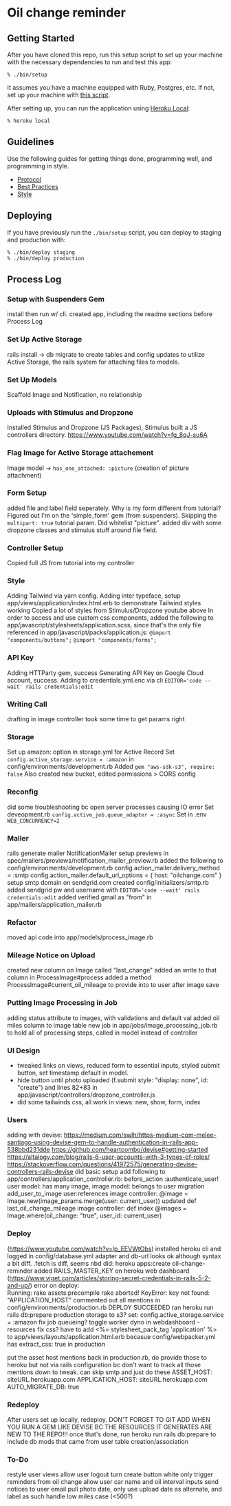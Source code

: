 # Oil change reminder

## Getting Started
After you have cloned this repo, run this setup script to set up your machine
with the necessary dependencies to run and test this app:

    % ./bin/setup

It assumes you have a machine equipped with Ruby, Postgres, etc. If not, set up
your machine with [this script].

[this script]: https://github.com/thoughtbot/laptop

After setting up, you can run the application using [Heroku Local]:

    % heroku local

[Heroku Local]: https://devcenter.heroku.com/articles/heroku-local

## Guidelines
Use the following guides for getting things done, programming well, and
programming in style.

* [Protocol](http://github.com/thoughtbot/guides/blob/master/protocol)
* [Best Practices](http://github.com/thoughtbot/guides/blob/master/best-practices)
* [Style](http://github.com/thoughtbot/guides/blob/master/style)

## Deploying
If you have previously run the `./bin/setup` script,
you can deploy to staging and production with:

    % ./bin/deploy staging
    % ./bin/deploy production

## Process Log
### Setup with Suspenders Gem
install then run w/ cli. created app, including the readme sections before Process Log
### Set Up Active Storage
rails install -> db migrate to create tables and config updates to utilize Active Storage, the rails system for attaching files to models. 
### Set Up Models
Scaffold Image and Notification, no relationship
### Uploads with Stimulus and Dropzone
Installed Stimulus and Dropzone (JS Packages), Stimulus built a JS controllers directory.
https://www.youtube.com/watch?v=fg_8qJ-su6A
### Flag Image for Active Storage attachement
Image model -> `has_one_attached: :picture` (creation of picture attachment)
###  Form Setup
added file and label field seperately. Why is my form different from tutorial? Figured out I'm on the 'simple_form' gem (from suspenders). Skipping the `multipart: true` tutorial param. Did whitelist "picture".
added div with some dropzone classes and stimulus stuff around file field.
### Controller Setup
Copied full JS from tutorial into my controller
### Style
Adding Tailwind via yarn
config.
Adding inter typeface, setup app/views/application/index.html.erb to demonstrate Tailwind styles working
Copied a lot of styles from Stimulus/Dropzone youtube above
In order to access and use custom css components, added the following to app/javascript/stylesheets/application.scss, since that's the only file referenced in app/javascript/packs/application.js: 
`@import "components/buttons";`
`@import "components/forms";`
### API Key
Adding HTTParty gem, success
Generating API Key on Google Cloud account, success. 
Adding to credentials.yml.enc via cli `EDITOR='code --wait' rails credentials:edit`
### Writing Call
drafting in image controller
took some time to get params right
### Storage
Set up amazon: option in storage.yml for Active Record
Set `config.active_storage.service = :amazon` in config/environments/development.rb
Added `gem "aws-sdk-s3", require: false`
Also created new bucket, edited permissions > CORS config
### Reconfig
did some troubleshooting bc open server processes causing IO error
Set deveopment.rb `config.active_job.queue_adapter = :async`
Set in .env `WEB_CONCURRENCY=2`
### Mailer
rails generate mailer NotificationMailer
setup previews in spec/mailers/previews/notification_mailer_preview.rb
added the following to config/environments/development.rb
  config.action_mailer.delivery_method = :smtp
  config.action_mailer.default_url_options = { host: "oilchange.com" }
setup smtp domain on sendgrid.com
created config/initializers/smtp.rb
added sendgrid pw and username with `EDITOR='code --wait' rails credentials:edit`
added verified gmail as "from" in app/mailers/application_mailer.rb
### Refactor
moved api code into app/models/process_image.rb
### Mileage Notice on Upload
created new column on Image called "last_change"
added an write to that column in ProcessImage#process
added a method ProcessImage#current_oil_mileage to provide into to user after image save
### Putting Image Processing in Job
adding status attribute to images, with validations and default val
added oil miles column to image table
new job in app/jobs/image_processing_job.rb to hold all of processing steps, called in model instead of controller
### UI Design
- tweaked links on views, reduced form to essential inputs, styled submit button, set timestamp default in model. 
- hide button until photo uploaded (f.submit style: "display: none", id: "create") and lines 82+83 in app/javascript/controllers/dropzone_controller.js
- did some tailwinds css, all work in views: new, show, form, index
### Users
adding with devise: 
https://medium.com/swlh/https-medium-com-melee-santiago-using-devise-gem-to-handle-authentication-in-rails-app-538bbd231dde
https://github.com/heartcombo/devise#getting-started
https://altalogy.com/blog/rails-6-user-accounts-with-3-types-of-roles/
https://stackoverflow.com/questions/41972575/generating-devise-controllers-rails-devise
did basic setup
add following to app/controllers/application_controller.rb: before_action :authenticate_user!
user model: has many image, image model: belongs to user
migration add_user_to_image user:references
image controller: @image = Image.new(image_params.merge(user: current_user))
updated def last_oil_change_mileage
image controller: def index @images = Image.where(oil_change: "true", user_id: current_user)

### Deploy
(https://www.youtube.com/watch?v=lp_EEVWtObs)
installed heroku cli and logged in
config/database.yml adapter and db-url looks ok although syntax a bit diff. .fetch is diff, seems nbd
did: heroku apps:create oil-change-reminder
added RAILS_MASTER_KEY on heroku web dashboard (https://www.viget.com/articles/storing-secret-credentials-in-rails-5-2-and-up/)
error on deploy:  
    Running: rake assets:precompile
    rake aborted!
    KeyError: key not found: "APPLICATION_HOST"
commented out all mentions in config/environments/production.rb
DEPLOY SUCCEEDED
ran heroku run rails db:prepare
production storage to s3?
set: config.active_storage.service = :amazon
fix job queueing?
toggle worker dyno in webdashboard - resources
fix css?
have to add <%= stylesheet_pack_tag 'application' %> to app/views/layouts/application.html.erb becasue config/webpacker.yml has extract_css: true in production

put the asset host mentions back in production.rb, do provide those to heroku but not via rails configuration bc don't want to track all those mentions down to tweak. can skip smtp and just do these
ASSET_HOST: siteURL.herokuapp.com
APPLICATION_HOST: siteURL.herokuapp.com
AUTO_MIGRATE_DB: true

### Redeploy
After users set up locally, redeploy.
DON'T FORGET TO GIT ADD WHEN YOU RUN A GEM LIKE DEVISE BC THE RESOURCES IT GENERATES ARE NEW TO THE REPO!!! 
once that's done, run heroku run rails db:prepare to include db mods that came from user table creation/association


### To-Do
restyle user views
allow user logout
turn create button white
only trigger reminders from oil change
allow user car name and oil interval inputs
send notices to user email
pull photo date, only use upload date as alternate, and label as such
handle low miles case (<500?)
